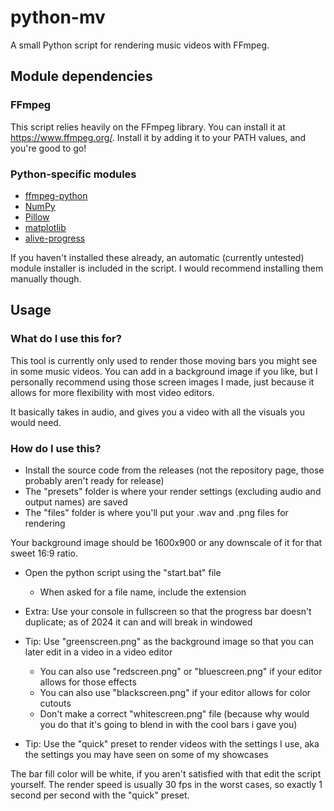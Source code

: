 # python-mv
A small Python script for rendering music videos with FFmpeg.
## Module dependencies
### FFmpeg
This script relies heavily on the FFmpeg library.
You can install it at https://www.ffmpeg.org/. Install it by adding it to your PATH values, and you're good to go!

### Python-specific modules
- [ffmpeg-python](https://github.com/kkroening/ffmpeg-python)
- [NumPy](https://numpy.org/)
- [Pillow](https://python-pillow.org/)
- [matplotlib](https://matplotlib.org/)
- [alive-progress](https://github.com/rsalmei/alive-progress)

If you haven't installed these already, an automatic (currently untested) module installer is included in the script.
I would recommend installing them manually though.

## Usage
### What do I use this for?
This tool is currently only used to render those moving bars you might see in some music videos.
You can add in a background image if you like, but I personally recommend using those screen images I made, just because it allows for more flexibility with most video editors.

It basically takes in audio, and gives you a video with all the visuals you would need.

### How do I use this?
- Install the source code from the releases (not the repository page, those probably aren't ready for release)
- The "presets" folder is where your render settings (excluding audio and output names) are saved
- The "files" folder is where you'll put your .wav and .png files for rendering

Your background image should be 1600x900 or any downscale of it for that sweet 16:9 ratio.
- Open the python script using the "start.bat" file
    - When asked for a file name, include the extension

- Extra: Use your console in fullscreen so that the progress bar doesn't duplicate; as of 2024 it can and will break in windowed
- Tip: Use "greenscreen.png" as the background image so that you can later edit in a video in a video editor
  - You can also use "redscreen.png" or "bluescreen.png" if your editor allows for those effects
  - You can also use "blackscreen.png" if your editor allows for color cutouts
  - Don't make a correct "whitescreen.png" file (because why would you do that it's going to blend in with the cool bars i gave you)

- Tip: Use the "quick" preset to render videos with the settings I use, aka the settings you may have seen on some of my showcases

The bar fill color will be white, if you aren't satisfied with that edit the script yourself.
The render speed is usually 30 fps in the worst cases, so exactly 1 second per second with the "quick" preset.